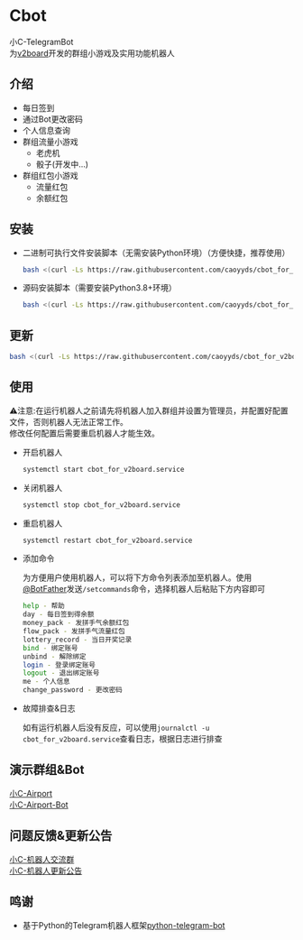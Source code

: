 # Cbot

小C-TelegramBot  
为[v2board](https://github.com/v2board/v2board)开发的群组小游戏及实用功能机器人

## 介绍

- 每日签到
- 通过Bot更改密码
- 个人信息查询
- 群组流量小游戏
  - 老虎机
  - 骰子(开发中...)
- 群组红包小游戏
  - 流量红包
  - 余额红包
  
## 安装

- 二进制可执行文件安装脚本（无需安装Python环境）（方便快捷，推荐使用）

  ```bash
  bash <(curl -Ls https://raw.githubusercontent.com/caoyyds/cbot_for_v2board/main/install_cbot.sh)
  ```

- 源码安装脚本（需要安装Python3.8+环境）

  ```bash
  bash <(curl -Ls https://raw.githubusercontent.com/caoyyds/cbot_for_v2board/main/install_cbot_code.sh)
  ```

## 更新

```bash
bash <(curl -Ls https://raw.githubusercontent.com/caoyyds/cbot_for_v2board/main/update_cbot.sh)
```

## 使用

⚠️注意:在运行机器人之前请先将机器人加入群组并设置为管理员，并配置好配置文件，否则机器人无法正常工作。  
修改任何配置后需要重启机器人才能生效。

- 开启机器人

  ```bash
  systemctl start cbot_for_v2board.service
  ```

- 关闭机器人

  ```bash
  systemctl stop cbot_for_v2board.service
  ```

- 重启机器人

  ```bash
  systemctl restart cbot_for_v2board.service
  ```

- 添加命令

  为方便用户使用机器人，可以将下方命令列表添加至机器人。使用[@BotFather](https://t.me/BotFather)发送`/setcommands`命令，选择机器人后粘贴下方内容即可

  ```bash
  help - 帮助  
  day - 每日签到得余额  
  money_pack - 发拼手气余额红包  
  flow_pack - 发拼手气流量红包  
  lottery_record - 当日开奖记录  
  bind - 绑定账号  
  unbind - 解除绑定  
  login - 登录绑定账号  
  logout - 退出绑定账号  
  me - 个人信息  
  change_password - 更改密码  
  ```

- 故障排查&日志

  如有运行机器人后没有反应，可以使用`journalctl -u cbot_for_v2board.service`查看日志，根据日志进行排查  

## 演示群组&Bot

[小C-Airport](https://t.me/cao_airport_group)  
[小C-Airport-Bot](https://t.me/cao_airport_bot)

## 问题反馈&更新公告

[小C-机器人交流群](https://t.me/cao_bot_group)  
[小C-机器人更新公告](https://t.me/cao_bot_channel)

## 鸣谢

- 基于Python的Telegram机器人框架[python-telegram-bot](https://github.com/python-telegram-bot/python-telegram-bot)
